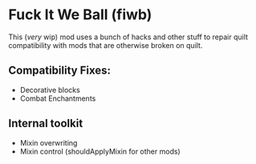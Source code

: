 # Fuck It We Ball (fiwb)

This (*very* wip) mod uses a bunch of hacks and other stuff to repair quilt compatibility with mods that are otherwise broken on quilt.

## Compatibility Fixes:
- Decorative blocks
- Combat Enchantments

## Internal toolkit
- Mixin overwriting
- Mixin control (shouldApplyMixin for other mods)
